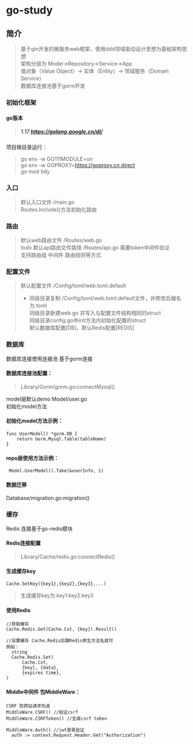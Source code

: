 # go-study

## 简介

> 基于gin开发的微服务web框架，使用ddd领域驱动设计思想为基础架构思想  
> 架构分层为 Model->Repository->Service->App  
> 值对象（Value Object）→ 实体（Entity）→ 领域服务（Domain Service）  
> 数据库连接池基于gorm开发

### 初始化框架

#### go版本

> ##### 1.17 https://golang.google.cn/dl/

项目根目录运行：
> go env -w GO111MODULE=on  
> go env -w GOPROXY=https://goproxy.cn,direct  
> go mod tidy

### 入口

> 默认入口文件 /main.go   
> Routes.Include()方法初始化路由

### 路由

> 默认web路由文件 /Routes/web.go  
> todo 默认api路由文件路径 /Routes/api.go 需要token中间件验证  
> 支持路由组 中间件 路由规则等方式

### 配置文件

> 默认配置文件 /Config/toml/web.toml.default
>- 同级目录复制 /Config/toml/web.toml.default文件，并修改后缀名为.toml  
   同级目录新建web.go 并写入与配置文件结构相同的struct  
   同级目录config.go中init方法内初始化配置的struct  
   默认数据库配置[DB]、默认Redis配置[REDIS]

### 数据库

数据库连接使用连接池 基于gorm连接

#### 数据库连接池配置：

> Library/Gorm/gorm.go:connectMysql()

model层默认demo Model/user.go  
初始化model方法

#### 初始化model方法示例：

```
func UserModel() *gorm.DB {
	return Gorm.Mysql.Table(tableName)
}
```

#### repo层使用方法示例：

```
 Model.UserModel().Take(&userInfo, 1)
```

#### 数据迁移

Database/migration.go:migration()

### 缓存

Redis 连接基于go-redis模块

#### Redis连接配置

> Library/Cache/redis.go:connectRedis()

#### 生成缓存key

```
Cache.SetKey({key1},{key2},{key3},...)  
```

> 生成缓存key为 key1:key2:key3

#### 使用Redis

```
//获取缓存
Cache.Redis.Get(Cache.Cxt, {key}).Result()

//设置缓存 Cache.Redis后跟Redis原生方法名就可
例如：
  string
  Cache.Redis.Set(
      Cache.Cxt,
      {key}, {data},
      {expires time},
)

```

#### Middle中间件 包MiddleWare：

```
CSRF 防跨站请求伪造
MiddleWare.CSRF() //验证csrf
MiddleWare.CSRFToken() //生成csrf token

MiddleWare.Auth() //jwt登录验证
  auth := context.Request.Header.Get("Authorization")

```



